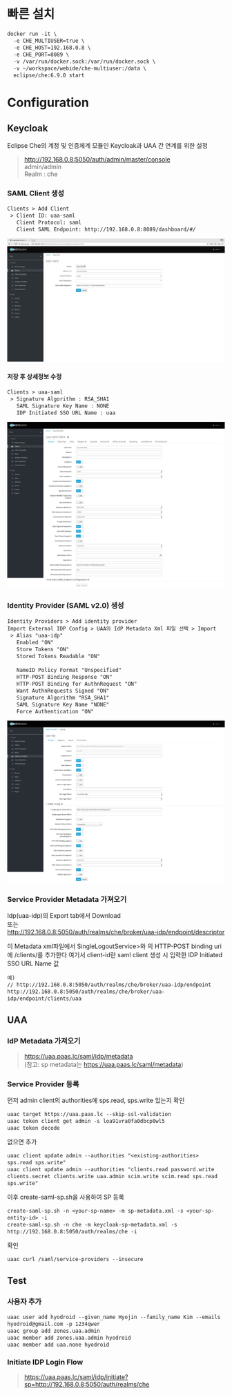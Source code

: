 # 빠른 설치
```
docker run -it \
  -e CHE_MULTIUSER=true \
  -e CHE_HOST=192.168.0.8 \
  -e CHE_PORT=8089 \
  -v /var/run/docker.sock:/var/run/docker.sock \
  -v ~/workspace/webide/che-multiuser:/data \
  eclipse/che:6.9.0 start
```

# Configuration
## Keycloak
Eclipse Che의 계정 및 인증체계 모듈인 Keycloak과 UAA 간 연계를 위한 설정

>http://192.168.0.8:5050/auth/admin/master/console  
>admin/admin  
>Realm : che

### SAML Client 생성
```
Clients > Add Client  
 > Client ID: uaa-saml  
   Client Protocol: saml  
   Client SAML Endpoint: http://192.168.0.8:8089/dashboard/#/
```
![alt text](https://github.com/khj0651/webide/blob/master/keycloak/1.add%20saml%20client.png)

#### 저장 후 상세정보 수정
```
Clients > uaa-saml 
 > Signature Algorithm : RSA_SHA1  
   SAML Signature Key Name : NONE  
   IDP Initiated SSO URL Name : uaa
```
![alt text](https://github.com/khj0651/webide/blob/master/keycloak/2.detail.png)

### Identity Provider (SAML v2.0) 생성
```
Identity Providers > Add identity provider  
Import External IDP Config > UAA의 IdP Metadata Xml 파일 선택 > Import  
 > Alias "uaa-idp"  
   Enabled "ON"  
   Store Tokens "ON"  
   Stored Tokens Readable "ON"  
  
   NameID Policy Format "Unspecified"  
   HTTP-POST Binding Response "ON"  
   HTTP-POST Binding for AuthnRequest "ON"  
   Want AuthnRequests Signed "ON"  
   Signature Algorithm "RSA_SHA1"  
   SAML Signature Key Name "NONE"  
   Force Authentication "ON"
```
![alt text](https://github.com/khj0651/webide/blob/master/keycloak/3.idp.png)

### Service Provider Metadata 가져오기
Idp(uaa-idp)의 Export tab에서 Download  
또는  
http://192.168.0.8:5050/auth/realms/che/broker/uaa-idp/endpoint/descriptor

이 Metadata xml파일에서 SingleLogoutService>와 <AssertionConsumerService>의 HTTP-POST binding uri에 /clients/<client-id>를 추가한다
여기서 client-id란 saml client 생성 시 입력한 IDP Initiated SSO URL Name 값
```
예)
// http://192.168.0.8:5050/auth/realms/che/broker/uaa-idp/endpoint
http://192.168.0.8:5050/auth/realms/che/broker/uaa-idp/endpoint/clients/uaa
```


## UAA
### IdP Metadata 가져오기
>https://uaa.paas.lc/saml/idp/metadata  
>  (참고: sp metadata는 https://uaa.paas.lc/saml/metadata)

### Service Provider 등록
먼저 admin client의 authorities에 sps.read, sps.write 있는지 확인
```
uaac target https://uaa.paas.lc --skip-ssl-validation
uaac token client get admin -s loa91vra0fa0dbcp0wl5
uaac token decode
```

없으면 추가
```
uaac client update admin --authorities "<existing-authorities> sps.read sps.write"
uaac client update admin --authorities "clients.read password.write clients.secret clients.write uaa.admin scim.write scim.read sps.read sps.write"
```

이후 create-saml-sp.sh을 사용하여 SP 등록
```
create-saml-sp.sh -n <your-sp-name> -m sp-metadata.xml -s <your-sp-entity-id> -i
create-saml-sp.sh -n che -m keycloak-sp-metadata.xml -s http://192.168.0.8:5050/auth/realms/che -i
```

확인
```
uaac curl /saml/service-providers --insecure
```


## Test
### 사용자 추가
```
uaac user add hyodroid --given_name Hyojin --family_name Kim --emails hyodroid@gmail.com -p 1234qwer
uaac group add zones.uaa.admin
uaac member add zones.uaa.admin hyodroid
uaac member add uaa.none hyodroid
```

### Initiate IDP Login Flow
>https://uaa.paas.lc/saml/idp/initiate?sp=http://192.168.0.8:5050/auth/realms/che

